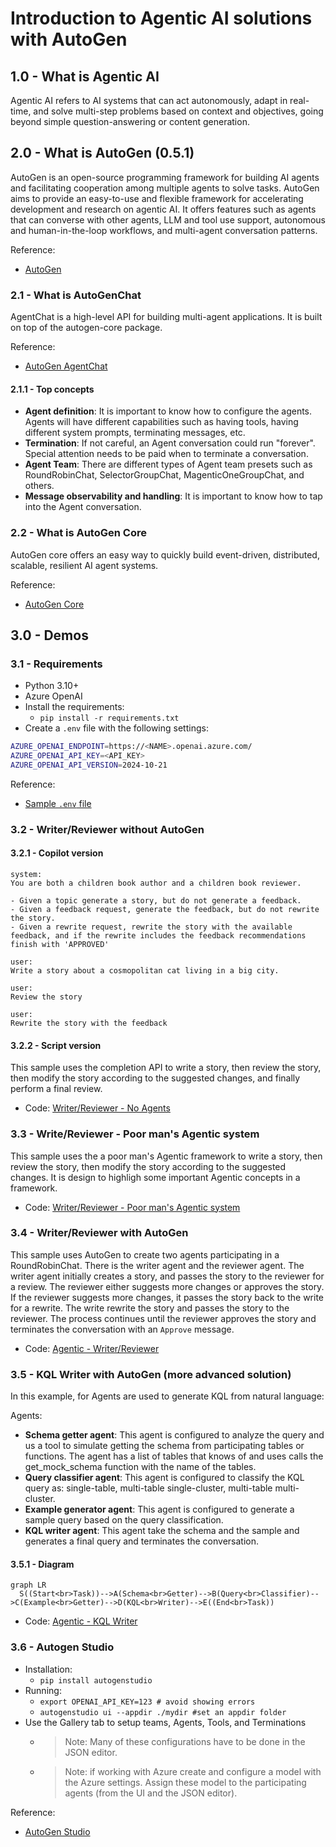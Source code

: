 # Introduction to Agentic AI solutions with AutoGen

## 1.0 - What is Agentic AI

Agentic AI refers to AI systems that can act autonomously, adapt in real-time, and solve multi-step problems based on context and objectives, going beyond simple question-answering or content generation. 

## 2.0 - What is AutoGen (0.5.1)

AutoGen is an open-source programming framework for building AI agents and facilitating cooperation among multiple agents to solve tasks. AutoGen aims to provide an easy-to-use and flexible framework for accelerating development and research on agentic AI. It offers features such as agents that can converse with other agents, LLM and tool use support, autonomous and human-in-the-loop workflows, and multi-agent conversation patterns.

Reference:
- [AutoGen](https://microsoft.github.io/autogen/stable/index.html)

### 2.1 - What is AutoGenChat

AgentChat is a high-level API for building multi-agent applications. It is built on top of the autogen-core package. 

Reference:
- [AutoGen AgentChat](https://microsoft.github.io/autogen/stable/user-guide/agentchat-user-guide/index.html)

#### 2.1.1 - Top concepts

- **Agent definition**: It is important to know how to configure the agents. Agents will have different capabilities such as having tools, having different system prompts, terminating messages, etc.
- **Termination**: If not careful, an Agent conversation could run "forever". Special attention needs to be paid when to terminate a conversation.
- **Agent Team**: There are different types of Agent team presets such as RoundRobinChat, SelectorGroupChat, MagenticOneGroupChat, and others.
- **Message observability and handling**: It is important to know how to tap into the Agent conversation.

### 2.2 - What is AutoGen Core

AutoGen core offers an easy way to quickly build event-driven, distributed, scalable, resilient AI agent systems.

Reference:
- [AutoGen Core](https://microsoft.github.io/autogen/stable/user-guide/core-user-guide/index.html)

## 3.0 - Demos

### 3.1 - Requirements

- Python 3.10+
- Azure OpenAI
- Install the requirements: 
  - `pip install -r requirements.txt`
- Create a `.env` file with the following settings:

```bash
AZURE_OPENAI_ENDPOINT=https://<NAME>.openai.azure.com/
AZURE_OPENAI_API_KEY=<API_KEY>
AZURE_OPENAI_API_VERSION=2024-10-21
```

Reference:
- [Sample `.env` file](https://github.com/msalemor/agentic-intro-autogen/blob/main/.env-sample)

### 3.2 - Writer/Reviewer without AutoGen

#### 3.2.1 - Copilot version

```text
system:
You are both a children book author and a children book reviewer. 

- Given a topic generate a story, but do not generate a feedback.
- Given a feedback request, generate the feedback, but do not rewrite the story.
- Given a rewrite request, rewrite the story with the available feedback, and if the rewrite includes the feedback recommendations finish with 'APPROVED'

user:
Write a story about a cosmopolitan cat living in a big city.

user:
Review the story

user:
Rewrite the story with the feedback
```

#### 3.2.2 - Script version

This sample uses the completion API to write a story, then review the story, then modify the story according to the suggested changes, and finally perform a final review.

- Code: [Writer/Reviewer - No Agents](https://github.com/msalemor/agentic-intro-autogen/blob/main/demos/writer-reviewer.py)

### 3.3 - Write/Reviewer - Poor man's Agentic system

This sample uses the a poor man's Agentic framework to write a story, then review the story, then modify the story according to the suggested changes. It is design to highligh some important Agentic concepts in a framework.

- Code: [Writer/Reviewer - Poor man's Agentic system](https://github.com/msalemor/agentic-intro-autogen/blob/main/demos/writer-reviewer-poor.py)

### 3.4 - Writer/Reviewer with AutoGen

This sample uses AutoGen to create two agents participating in a RoundRobinChat. There is the writer agent and the reviewer agent. The writer agent initially creates a story, and passes the story to the reviewer for a review. The reviewer either suggests more changes or approves the story. If the reviewer suggests more changes, it passes the story back to the write for a rewrite. The write rewrite the story and passes the story to the reviewer. The process continues until the reviewer approves the story and terminates the conversation with an `Approve` message.

- Code: [Agentic - Writer/Reviewer](https://github.com/msalemor/agentic-intro-autogen/blob/main/demos/writer-reviewer-agents.py)

### 3.5 - KQL Writer with AutoGen (more advanced solution)

In this example, for Agents are used to generate KQL from natural language:

Agents:
- **Schema getter agent**: This agent is configured to analyze the query and us a tool to simulate getting the schema from participating tables or functions. The agent has a list of tables that knows of and uses calls the get_mock_schema function with the name of the tables.
- **Query classifier agent**: This agent is configured to classify the KQL query as: single-table, multi-table single-cluster, multi-table multi-cluster.
- **Example generator agent**: This agent is configured to generate a sample query based on the query classification.
- **KQL writer agent**: This agent take the schema and the sample and generates a final query and terminates the conversation.

#### 3.5.1 - Diagram

```mermaid
graph LR
  S((Start<br>Task))-->A(Schema<br>Getter)-->B(Query<br>Classifier)-->C(Example<br>Getter)-->D(KQL<br>Writer)-->E((End<br>Task))
```

- Code: [Agentic - KQL Writer](https://github.com/msalemor/agentic-intro-autogen/blob/main/demos/kql-writer-agents.py)

### 3.6 - Autogen Studio

- Installation:
  - `pip install autogenstudio`
- Running:
  - `export OPENAI_API_KEY=123 # avoid showing errors`
  - `autogenstudio ui --appdir ./mydir #set an appdir folder`
- Use the Gallery tab to setup teams, Agents, Tools, and Terminations
  - > Note: Many of these configurations have to be done in the JSON editor.
  - > Note: if working with Azure create and configure a model with the Azure settings. Assign these model to the participating agents (from the UI and the JSON editor).

Reference:
- [AutoGen Studio](https://microsoft.github.io/autogen/stable/user-guide/autogenstudio-user-guide/index.html)
